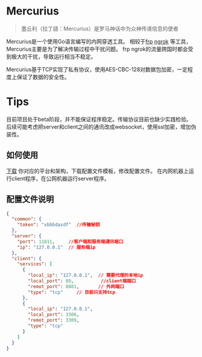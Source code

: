 # Mercurius

> 墨丘利（拉丁語：Mercurius）是罗马神话中为众神传递信息的使者

Mercurius是一个使用Go语言编写的内网穿透工具。 相较于[frp](https://github.com/fatedier/frp) [ngrok](https://github.com/inconshreveable/ngrok) 等工具，Mercurius主要是为了解决传输过程中干扰问题。 frp ngrok的流量跨国时都会受到极大的干扰，导致运行相当不稳定。

Mercurius基于TCP实现了私有协议，使用AES-CBC-128对数据包加密，一定程度上保证了数据的安全性。

# Tips

目前项目处于beta阶段，并不能保证程序稳定。传输协议目前也缺少实践检验。后续可能考虑把server和client之间的通讯改成websocket，使用ssl加密，增加伪装性。


## 如何使用

[下载](https://github.com/Jinnrry/Mercurius/releases) 你对应的平台和架构，下载配置文件模板，修改配置文件。 在内网机器上运行client程序，在公网机器运行server程序。

## 配置文件说明

```json
{
  "common": {
    "token": "xbbbdasdf"  //传输秘钥
  },
  "server": {
    "port": 11011,     //客户端和服务端通讯端口
    "ip": "127.0.0.1"  // 服务端ip
  },
  "client": {
    "services": [
      {
        "local_ip": "127.0.0.1",  // 需要代理的本地ip
        "local_port": 80,          //client端端口
        "remot_port": 8881,       // 外网端口
        "type": "tcp"     // 目前只支持tcp
      },
      {
        "local_ip": "127.0.0.1",
        "local_port": 3306,
        "remot_port": 3309,
        "type": "tcp"
      }
    ]
  }
}
```